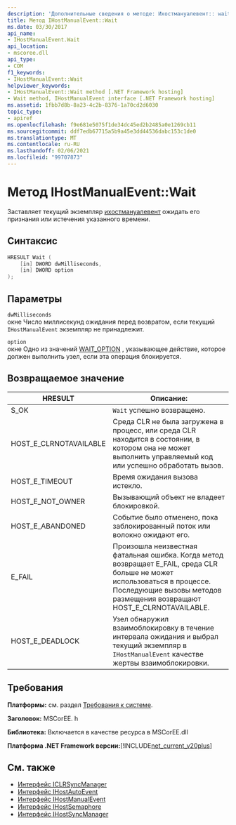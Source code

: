 ```yaml
---
description: 'Дополнительные сведения о методе: Ихостмануалевент:: wait'
title: Метод IHostManualEvent::Wait
ms.date: 03/30/2017
api_name:
- IHostManualEvent.Wait
api_location:
- mscoree.dll
api_type:
- COM
f1_keywords:
- IHostManualEvent::Wait
helpviewer_keywords:
- IHostManualEvent::Wait method [.NET Framework hosting]
- Wait method, IHostManualEvent interface [.NET Framework hosting]
ms.assetid: 1fbb7d8b-8a23-4c2b-8376-1a70cd2d6030
topic_type:
- apiref
ms.openlocfilehash: f9e681e5075f1de34dc45ed2b2485a0e1269cb11
ms.sourcegitcommit: ddf7edb67715a5b9a45e3dd44536dabc153c1de0
ms.translationtype: MT
ms.contentlocale: ru-RU
ms.lasthandoff: 02/06/2021
ms.locfileid: "99707873"
---
```

# <a name="ihostmanualeventwait-method"></a>Метод IHostManualEvent::Wait

Заставляет текущий экземпляр [ихостмануалевент](ihostmanualevent-interface.md) ожидать его признания или истечения указанного времени.  
  
## <a name="syntax"></a>Синтаксис  
  
```cpp  
HRESULT Wait (  
    [in] DWORD dwMilliseconds,  
    [in] DWORD option  
);  
```  
  
## <a name="parameters"></a>Параметры  

 `dwMilliseconds`  
 окне Число миллисекунд ожидания перед возвратом, если текущий `IHostManualEvent` экземпляр не принадлежит.  
  
 `option`  
 окне Одно из значений [WAIT_OPTION](wait-option-enumeration.md) , указывающее действие, которое должен выполнить узел, если эта операция блокируется.  
  
## <a name="return-value"></a>Возвращаемое значение  
  
|HRESULT|Описание:|  
|-------------|-----------------|  
|S_OK|`Wait` успешно возвращено.|  
|HOST_E_CLRNOTAVAILABLE|Среда CLR не была загружена в процесс, или среда CLR находится в состоянии, в котором она не может выполнить управляемый код или успешно обработать вызов.|  
|HOST_E_TIMEOUT|Время ожидания вызова истекло.|  
|HOST_E_NOT_OWNER|Вызывающий объект не владеет блокировкой.|  
|HOST_E_ABANDONED|Событие было отменено, пока заблокированный поток или волокно ожидают его.|  
|E_FAIL|Произошла неизвестная фатальная ошибка. Когда метод возвращает E_FAIL, среда CLR больше не может использоваться в процессе. Последующие вызовы методов размещения возвращают HOST_E_CLRNOTAVAILABLE.|  
|HOST_E_DEADLOCK|Узел обнаружил взаимоблокировку в течение интервала ожидания и выбрал текущий экземпляр в `IHostManualEvent` качестве жертвы взаимоблокировки.|  
  
## <a name="requirements"></a>Требования  

 **Платформы:** см. раздел [Требования к системе](../../get-started/system-requirements.md).  
  
 **Заголовок:** MSCorEE. h  
  
 **Библиотека:** Включается в качестве ресурса в MSCorEE.dll  
  
 **Платформа .NET Framework версии:**[!INCLUDE[net_current_v20plus](../../../../includes/net-current-v20plus-md.md)]  
  
## <a name="see-also"></a>См. также

- [Интерфейс ICLRSyncManager](iclrsyncmanager-interface.md)
- [Интерфейс IHostAutoEvent](ihostautoevent-interface.md)
- [Интерфейс IHostManualEvent](ihostmanualevent-interface.md)
- [Интерфейс IHostSemaphore](ihostsemaphore-interface.md)
- [Интерфейс IHostSyncManager](ihostsyncmanager-interface.md)
